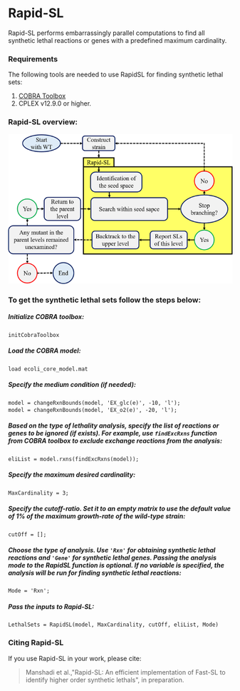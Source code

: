 # Rapid-SL
Rapid-SL performs embarrassingly parallel computations to find all synthetic lethal reactions or genes with a predefined maximum cardinality. 

### Requirements
The following tools are needed to use RapidSL for finding synthetic lethal sets:
1. [COBRA Toolbox](https://opencobra.github.io/cobratoolbox/stable/)
2. CPLEX v12.9.0 or higher.

### Rapid-SL overview:

![alt text](https://github.com/CSBLaboratory/RapidSL/blob/main/RapidSL_abstract_flowchart.png)


### To get the synthetic lethal sets follow the steps below:
##### Initialize COBRA toolbox:
```
initCobraToolbox
``` 

##### Load the COBRA model:
``` 
load ecoli_core_model.mat
```

##### Specify the medium condition (if needed):
```
model = changeRxnBounds(model, 'EX_glc(e)', -10, 'l');
model = changeRxnBounds(model, 'EX_o2(e)', -20, 'l');
```


##### Based on the type of lethality analysis, specify the list of reactions or genes to be ignored (if exists). For example, use `findExcRxns` function from COBRA toolbox to exclude exchange reactions from the analysis:
``` 
eliList = model.rxns(findExcRxns(model));
```

##### Specify the maximum desired cardinality:
```
MaxCardinality = 3;
```

##### Specify the cutoff-ratio. Set it to an empty matrix to use the default value of 1% of the maximum growth-rate of the wild-type strain:
```
cutOff = [];
```

##### Choose the type of analysis. Use `'Rxn'` for obtaining synthetic lethal reactions and `'Gene'` for synthetic lethal genes. Passing the analysis mode to the RapidSL function is optional. If no variable is specified, the analysis will be run for finding synthetic lethal reactions:
```
Mode = 'Rxn';
```

##### Pass the inputs to Rapid-SL:
```
LethalSets = RapidSL(model, MaxCardinality, cutOff, eliList, Mode)
```

### Citing Rapid-SL
If you use Rapid-SL in your work, please cite:
> Manshadi et al.,"Rapid-SL: An efficient implementation of Fast-SL to identify higher order synthetic lethals", in preparation.
